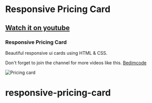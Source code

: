 # Responsive Pricing Card
## [Watch it on youtube](https://youtu.be/jE0A0w_jnf4)
### Responsive Pricing Card
Beautiful responsive ui cards using HTML & CSS.

Don't forget to join the channel for more videos like this. [Bedimcode](https://www.youtube.com/c/Bedimcode)

![Pricing card](/preview.png)
# responsive-pricing-card
